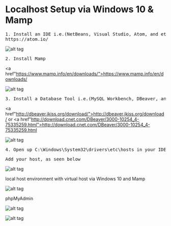 # Localhost Setup via Windows 10 & Mamp

<pre>1. Install an IDE i.e.(NetBeans, Visual Studio, Atom, and etc.)
<a href"https://atom.io/">https://atom.io/</a></pre>

![alt tag](https://s30.postimg.org/3lh0b6cq9/atom.png)

<pre>2. Install Mamp</pre>
<a href"https://www.mamp.info/en/downloads/">https://www.mamp.info/en/downloads/</a>

![alt tag](https://s27.postimg.org/okg8se05f/mamp.png)

<pre>3. Install a Database Tool i.e.(MySQL Workbench, DBeaver, and etc.)</pre>
<a href"http://dbeaver.jkiss.org/download/">http://dbeaver.jkiss.org/download/</a>
or
<a href"http://download.cnet.com/DBeaver/3000-10254_4-75335259.html">http://download.cnet.com/DBeaver/3000-10254_4-75335259.html</a>

![alt tag](https://s30.postimg.org/x5hm42co1/dbeaver.png)

<pre>4. Open up C:\Windows\System32\drivers\etc\hosts in your IDE</pre>
<pre>Add your host, as seen below</pre>
![alt tag](https://s24.postimg.org/uv08c6qw5/hosts.png)

local host environment with virtual host via Windows 10 and Mamp

![alt tag](https://s24.postimg.org/uv08c6qw5/hosts.png)

phpMyAdmin

![alt tag](https://s28.postimg.org/fqht2zg5p/myadmin.png)

![alt tag](https://s24.postimg.org/mkd4n3tdx/admin.png)
